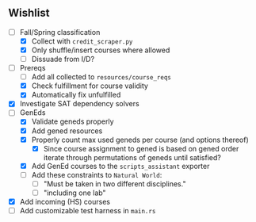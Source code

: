 ## Wishlist

- [ ] Fall/Spring classification
  - [x] Collect with `credit_scraper.py`
  - [x] Only shuffle/insert courses where allowed
  - [ ] Dissuade from I/D?
- [ ] Prereqs
  - [ ] Add all collected to `resources/course_reqs`
  - [x] Check fulfillment for course validity
  - [x] Automatically fix unfulfilled
- [x] Investigate SAT dependency solvers
- [ ] GenEds
  - [x] Validate geneds properly
  - [x] Add gened resources
  - [x] Properly count max used geneds per course (and options thereof)
    - [x] Since course assignment to gened is based on gened order iterate through permutations of geneds until satisfied?
  - [x] Add GenEd courses to the `scripts_assistant` exporter
  - [ ] Add these constraints to `Natural World`:
    - [ ] "Must be taken in two different disciplines."
    - [ ] "including one lab"
- [x] Add incoming (HS) courses
- [ ] Add customizable test harness in `main.rs`
